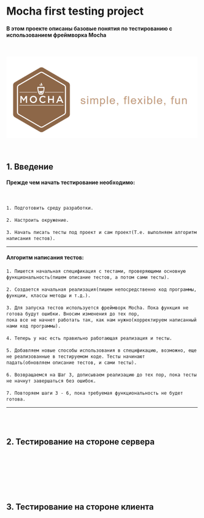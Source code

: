 # Mocha first testing project
#### В этом проекте описаны базовые понятия по тестированию с использованием фреймворка Mocha
<br>

![Image alt](https://github.com/Education-IT-web/Testing/blob/master/Mocha/My%20first%20project/1_Uxg.png)

<br>


## 1. Введение

#### Прежде чем начать тестирование необходимо:
<br>

    1. Подготовить среду разработки. 
   
    2. Настроить окружение. 
    
    3. Начать писать тесты под проект и сам проект(Т.е. выполняем алгоритм написания тестов). 
<hr>



#### Алгоритм написания тестов:


    1. Пишется начальная спецификация с тестами, проверяющими основную функциональность(пишем описание тестов, а потом сами тесты).

    2. Создается начальная реализация(пишем непосредственно код программы, функции, классы методы и т.д.).

    3. Для запуска тестов используется фреймворк Mocha. Пока функция не готова будут ошибки. Вносим изменения до тех пор, 
    пока все не начнет работать так, как нам нужно(корректируем написанный нами код программы).

    4. Теперь у нас есть правильно работающая реализация и тесты.

    5. Добавляем новые способы использования в спецификацию, возможно, еще не реализованные в тестируемом коде. Тесты начинают 
    падать(обновляем описание тестов, и сами тесты).

    6. Возвращаемся на Шаг 3, дописываем реализацию до тех пор, пока тесты не начнут завершаться без ошибок.

    7. Повторяем шаги 3 - 6, пока требуемая функциональность не будет готова.
<hr>  

<br><br>
## 2. Тестирование на стороне сервера
<br><br>








<br><br><br>
## 3. Тестирование на стороне клиента
<br><br>